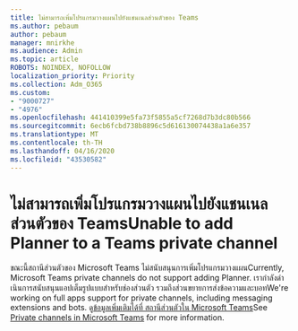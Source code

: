 ```yaml
---
title: ไม่สามารถเพิ่มโปรแกรมวางแผนไปยังแชนเนลส่วนตัวของ Teams
ms.author: pebaum
author: pebaum
manager: mnirkhe
ms.audience: Admin
ms.topic: article
ROBOTS: NOINDEX, NOFOLLOW
localization_priority: Priority
ms.collection: Adm_O365
ms.custom:
- "9000727"
- "4976"
ms.openlocfilehash: 441410399e5fa73f5855a5cf7268d7b3dc80b566
ms.sourcegitcommit: 6ecb6fcbd738b8896c5d616130074438a1a6e357
ms.translationtype: MT
ms.contentlocale: th-TH
ms.lasthandoff: 04/16/2020
ms.locfileid: "43530582"
---
```

# <a name="unable-to-add-planner-to-a-teams-private-channel"></a><span data-ttu-id="7b8c8-102">ไม่สามารถเพิ่มโปรแกรมวางแผนไปยังแชนเนลส่วนตัวของ Teams</span><span class="sxs-lookup"><span data-stu-id="7b8c8-102">Unable to add Planner to a Teams private channel</span></span>

<span data-ttu-id="7b8c8-103">ขณะนี้สถานีส่วนตัวของ Microsoft Teams ไม่สนับสนุนการเพิ่มโปรแกรมวางแผน</span><span class="sxs-lookup"><span data-stu-id="7b8c8-103">Currently, Microsoft Teams private channels do not support adding Planner.</span></span>  <span data-ttu-id="7b8c8-104">เรากําลังดําเนินการสนับสนุนแอปเต็มรูปแบบสําหรับช่องส่วนตัว รวมถึงส่วนขยายการส่งข้อความและบอท</span><span class="sxs-lookup"><span data-stu-id="7b8c8-104">We're working on full apps support for private channels, including messaging extensions and bots.</span></span> <span data-ttu-id="7b8c8-105">ดู[ข้อมูลเพิ่มเติมได้ที่ สถานีส่วนตัวใน Microsoft Teams](https://docs.microsoft.com/microsoftteams/private-channels#what-you-need-to-know-about-private-channels)</span><span class="sxs-lookup"><span data-stu-id="7b8c8-105">See [Private channels in Microsoft Teams](https://docs.microsoft.com/microsoftteams/private-channels#what-you-need-to-know-about-private-channels) for more information.</span></span>
